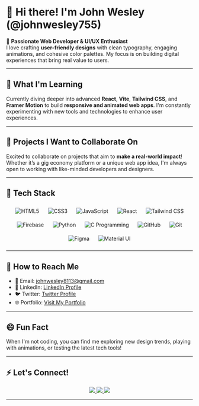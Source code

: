 # 👋 Hi there! I'm John Wesley (@johnwesley755)

🌟 **Passionate Web Developer & UI/UX Enthusiast**  
I love crafting **user-friendly designs** with clean typography, engaging animations, and cohesive color palettes. My focus is on building digital experiences that bring real value to users.

---

## 🚀 **What I'm Learning**  
Currently diving deeper into advanced **React**, **Vite**, **Tailwind CSS**, and **Framer Motion** to build **responsive and animated web apps**. I'm constantly experimenting with new tools and technologies to enhance user experiences.

---

## 💼 **Projects I Want to Collaborate On**  
Excited to collaborate on projects that aim to **make a real-world impact**! Whether it’s a gig economy platform or a unique web app idea, I'm always open to working with like-minded developers and designers.

---

## 🔧 **Tech Stack**

<p align="center">
  <img src="https://img.icons8.com/color/48/000000/html-5.png" alt="HTML5" style="margin: 10px;" />
  <img src="https://img.icons8.com/color/48/000000/css3.png" alt="CSS3" style="margin: 10px;" />
  <img src="https://img.icons8.com/color/48/000000/javascript.png" alt="JavaScript" style="margin: 10px;" />
  <img src="https://img.icons8.com/color/48/000000/react-native.png" alt="React" style="margin: 10px;" />
  <img src="https://img.icons8.com/color/48/000000/tailwind_css.png" alt="Tailwind CSS" style="margin: 10px;" />
  <img src="https://img.icons8.com/color/48/000000/firebase.png" alt="Firebase" style="margin: 10px;" />
  <img src="https://img.icons8.com/color/48/000000/python.png" alt="Python" style="margin: 10px;" />
  <img src="https://img.icons8.com/color/48/000000/c-programming.png" alt="C Programming" style="margin: 10px;" />
  <img src="https://img.icons8.com/color/48/000000/github.png" alt="GitHub" style="margin: 10px;" />
  <img src="https://img.icons8.com/color/48/000000/git.png" alt="Git" style="margin: 10px;" />
  <img src="https://img.icons8.com/color/48/000000/figma.png" alt="Figma" style="margin: 10px;" />
  <img src="https://img.icons8.com/color/48/000000/material-ui.png" alt="Material UI" style="margin: 10px;" />
</p>

---

## 💬 **How to Reach Me**

- 📧 Email: [johnwesley8113@gmail.com](mailto:johnwesley8113@gmail.com)  
- 💼 LinkedIn: [LinkedIn Profile](https://www.linkedin.com/in/john-wesley-6707ab258/)  
- 🐦 Twitter: [Twitter Profile](https://twitter.com/JohnWesley97513)  
- 🌐 Portfolio: [Visit My Portfolio](https://github.com/johnwesley755/portfolio)

---

## 😄 **Fun Fact**  
When I'm not coding, you can find me exploring new design trends, playing with animations, or testing the latest tech tools!

---

## ⚡ **Let's Connect!**

<p align="center">
  <a href="https://www.linkedin.com/in/john-wesley-6707ab258/">
    <img src="https://img.shields.io/badge/-LinkedIn-0A66C2?style=for-the-badge&logo=linkedin&logoColor=white" />
  </a>
  <a href="https://twitter.com/JohnWesley97513">
    <img src="https://img.shields.io/badge/-Twitter-1DA1F2?style=for-the-badge&logo=twitter&logoColor=white" />
  </a>
  <a href="https://github.com/johnwesley755/portfolio">
    <img src="https://img.shields.io/badge/-Portfolio-black?style=for-the-badge&logo=google-chrome&logoColor=white" />
  </a>
</p>

---
